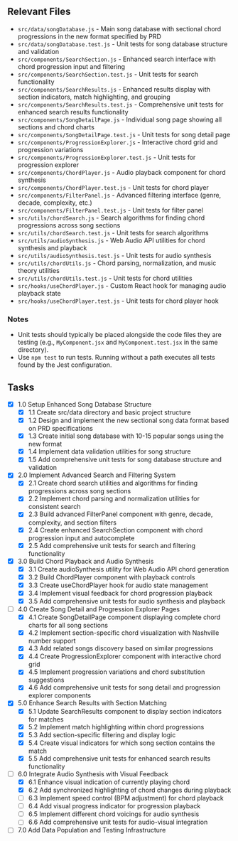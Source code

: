 ## Relevant Files

- `src/data/songDatabase.js` - Main song database with sectional chord progressions in the new format specified by PRD
- `src/data/songDatabase.test.js` - Unit tests for song database structure and validation
- `src/components/SearchSection.js` - Enhanced search interface with chord progression input and filtering
- `src/components/SearchSection.test.js` - Unit tests for search functionality
- `src/components/SearchResults.js` - Enhanced results display with section indicators, match highlighting, and grouping
- `src/components/SearchResults.test.js` - Comprehensive unit tests for enhanced search results functionality
- `src/components/SongDetailPage.js` - Individual song page showing all sections and chord charts
- `src/components/SongDetailPage.test.js` - Unit tests for song detail page
- `src/components/ProgressionExplorer.js` - Interactive chord grid and progression variations
- `src/components/ProgressionExplorer.test.js` - Unit tests for progression explorer
- `src/components/ChordPlayer.js` - Audio playback component for chord synthesis
- `src/components/ChordPlayer.test.js` - Unit tests for chord player
- `src/components/FilterPanel.js` - Advanced filtering interface (genre, decade, complexity, etc.)
- `src/components/FilterPanel.test.js` - Unit tests for filter panel
- `src/utils/chordSearch.js` - Search algorithms for finding chord progressions across song sections
- `src/utils/chordSearch.test.js` - Unit tests for search algorithms
- `src/utils/audioSynthesis.js` - Web Audio API utilities for chord synthesis and playback
- `src/utils/audioSynthesis.test.js` - Unit tests for audio synthesis
- `src/utils/chordUtils.js` - Chord parsing, normalization, and music theory utilities
- `src/utils/chordUtils.test.js` - Unit tests for chord utilities
- `src/hooks/useChordPlayer.js` - Custom React hook for managing audio playback state
- `src/hooks/useChordPlayer.test.js` - Unit tests for chord player hook

### Notes

- Unit tests should typically be placed alongside the code files they are testing (e.g., `MyComponent.jsx` and `MyComponent.test.jsx` in the same directory).
- Use `npm test` to run tests. Running without a path executes all tests found by the Jest configuration.

## Tasks

- [x] 1.0 Setup Enhanced Song Database Structure
  - [x] 1.1 Create src/data directory and basic project structure
  - [x] 1.2 Design and implement the new sectional song data format based on PRD specifications
  - [x] 1.3 Create initial song database with 10-15 popular songs using the new format
  - [x] 1.4 Implement data validation utilities for song structure
  - [x] 1.5 Add comprehensive unit tests for song database structure and validation
- [x] 2.0 Implement Advanced Search and Filtering System
  - [x] 2.1 Create chord search utilities and algorithms for finding progressions across song sections
  - [x] 2.2 Implement chord parsing and normalization utilities for consistent search
  - [x] 2.3 Build advanced FilterPanel component with genre, decade, complexity, and section filters
  - [x] 2.4 Create enhanced SearchSection component with chord progression input and autocomplete
  - [x] 2.5 Add comprehensive unit tests for search and filtering functionality
- [x] 3.0 Build Chord Playback and Audio Synthesis
  - [x] 3.1 Create audioSynthesis utility for Web Audio API chord generation
  - [x] 3.2 Build ChordPlayer component with playback controls
  - [x] 3.3 Create useChordPlayer hook for audio state management
  - [x] 3.4 Implement visual feedback for chord progression playback
  - [x] 3.5 Add comprehensive unit tests for audio synthesis and playback
- [ ] 4.0 Create Song Detail and Progression Explorer Pages
  - [x] 4.1 Create SongDetailPage component displaying complete chord charts for all song sections
  - [x] 4.2 Implement section-specific chord visualization with Nashville number support
  - [x] 4.3 Add related songs discovery based on similar progressions
  - [x] 4.4 Create ProgressionExplorer component with interactive chord grid
  - [x] 4.5 Implement progression variations and chord substitution suggestions
  - [x] 4.6 Add comprehensive unit tests for song detail and progression explorer components
- [x] 5.0 Enhance Search Results with Section Matching
  - [x] 5.1 Update SearchResults component to display section indicators for matches
  - [x] 5.2 Implement match highlighting within chord progressions
  - [x] 5.3 Add section-specific filtering and display logic
  - [x] 5.4 Create visual indicators for which song section contains the match
  - [x] 5.5 Add comprehensive unit tests for enhanced search results functionality
- [ ] 6.0 Integrate Audio Synthesis with Visual Feedback
  - [x] 6.1 Enhance visual indication of currently playing chord
  - [x] 6.2 Add synchronized highlighting of chord changes during playback
  - [ ] 6.3 Implement speed control (BPM adjustment) for chord playback
  - [ ] 6.4 Add visual progress indicator for progression playback
  - [ ] 6.5 Implement different chord voicings for audio synthesis
  - [ ] 6.6 Add comprehensive unit tests for audio-visual integration
- [ ] 7.0 Add Data Population and Testing Infrastructure